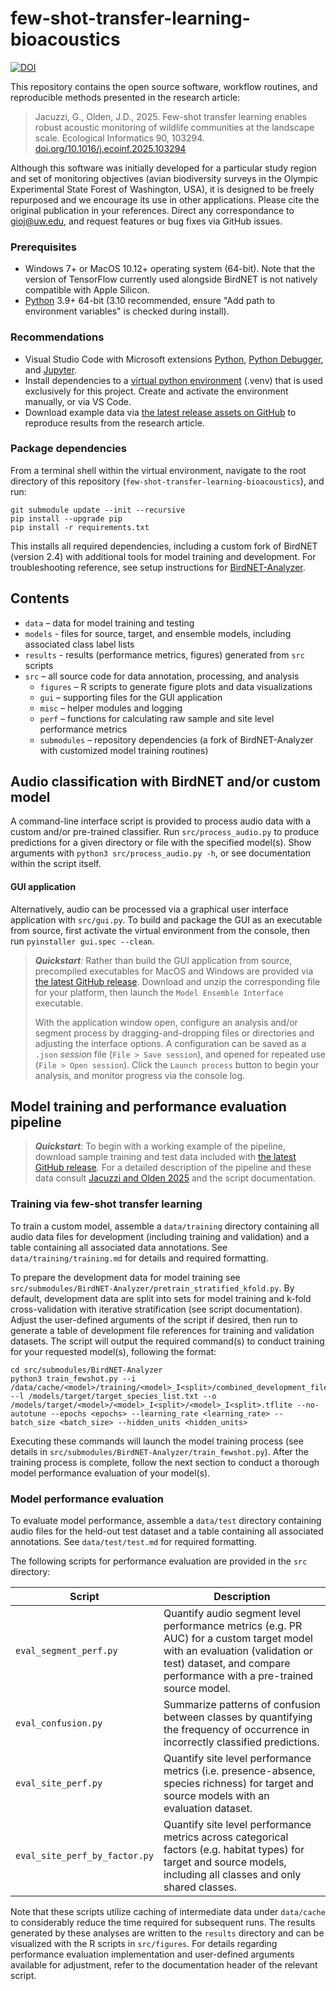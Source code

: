 # few-shot-transfer-learning-bioacoustics

[![DOI](https://zenodo.org/badge/DOI/10.5281/zenodo.15694435.svg)](https://doi.org/10.5281/zenodo.15694435)

This repository contains the open source software, workflow routines, and reproducible methods presented in the research article:

> Jacuzzi, G., Olden, J.D., 2025. Few-shot transfer learning enables robust acoustic monitoring of wildlife communities at the landscape scale. Ecological Informatics 90, 103294. [doi.org/10.1016/j.ecoinf.2025.103294](https://doi.org/10.1016/j.ecoinf.2025.103294)

Although this software was initially developed for a particular study region and set of monitoring objectives (avian biodiversity surveys in the Olympic Experimental State Forest of Washington, USA), it is designed to be freely repurposed and we encourage its use in other applications. Please cite the original publication in your references. Direct any correspondance to gioj@uw.edu, and request features or bug fixes via GitHub issues.

### Prerequisites

- Windows 7+ or MacOS 10.12+ operating system (64-bit). Note that the version of TensorFlow currently used alongside BirdNET is not natively compatible with Apple Silicon.
- [Python](https://www.python.org/downloads/) 3.9+ 64-bit (3.10 recommended, ensure "Add path to environment variables" is checked during install).

### Recommendations

- Visual Studio Code with Microsoft extensions [Python](https://marketplace.visualstudio.com/items?itemName=ms-python.python), [Python Debugger](https://marketplace.visualstudio.com/items?itemName=ms-python.debugpy), and [Jupyter](https://marketplace.visualstudio.com/items?itemName=ms-toolsai.jupyter).
- Install dependencies to a [virtual python environment](https://packaging.python.org/en/latest/guides/installing-using-pip-and-virtual-environments/) (.venv) that is used exclusively for this project. Create and activate the environment manually, or via VS Code.
- Download example data via [the latest release assets on GitHub](https://github.com/giojacuzzi/few-shot-transfer-learning-bioacoustics/releases) to reproduce results from the research article.

### Package dependencies
From a terminal shell within the virtual environment, navigate to the root directory of this repository (`few-shot-transfer-learning-bioacoustics`), and run:

```
git submodule update --init --recursive
pip install --upgrade pip
pip install -r requirements.txt
```

This installs all required dependencies, including a custom fork of BirdNET (version 2.4) with additional tools for model training and development. For troubleshooting reference, see setup instructions for [BirdNET-Analyzer](https://github.com/kahst/BirdNET-Analyzer).

## Contents
- `data` – data for model training and testing
- `models` - files for source, target, and ensemble models, including associated class label lists 
- `results` - results (performance metrics, figures) generated from `src` scripts
- `src` – all source code for data annotation, processing, and analysis
    - `figures` – R scripts to generate figure plots and data visualizations
    - `gui` – supporting files for the GUI application
    - `misc` – helper modules and logging
    - `perf` – functions for calculating raw sample and site level performance metrics
    - `submodules` – repository dependencies (a fork of BirdNET-Analyzer with customized model training routines)

## Audio classification with BirdNET and/or custom model

A command-line interface script is provided to process audio data with a custom and/or pre-trained classifier. Run `src/process_audio.py` to produce predictions for a given directory or file with the specified model(s). Show arguments with `python3 src/process_audio.py -h`, or see documentation within the script itself.

#### GUI application

Alternatively, audio can be processed via a graphical user interface application with `src/gui.py`. To build and package the GUI as an executable from source, first activate the virtual environment from the console, then run `pyinstaller gui.spec --clean`.

> ***Quickstart**:* Rather than build the GUI application from source, precompiled executables for MacOS and Windows are provided via [the latest GitHub release](https://github.com/giojacuzzi/few-shot-transfer-learning-bioacoustics/releases). Download and unzip the corresponding file for your platform, then launch the `Model Ensemble Interface` executable.
>
> With the application window open, configure an analysis and/or segment process by dragging-and-dropping files or directories and adjusting the interface options. A configuration can be saved as a `.json` *session* file (`File > Save session`), and opened for repeated use (`File > Open session`). Click the `Launch process` button to begin your analysis, and monitor progress via the console log.

## Model training and performance evaluation pipeline

> ***Quickstart**:* To begin with a working example of the pipeline, download sample training and test data included with [the latest GitHub release](https://github.com/giojacuzzi/few-shot-transfer-learning-bioacoustics/releases). For a detailed description of the pipeline and these data consult [Jacuzzi and Olden 2025](https://doi.org/10.1016/j.ecoinf.2025.103294) and the script documentation.

### Training via few-shot transfer learning

To train a custom model, assemble a `data/training` directory containing all audio data files for development (including training and validation) and a table containing all associated data annotations. See `data/training/training.md` for details and required formatting.

To prepare the development data for model training see `src/submodules/BirdNET-Analyzer/pretrain_stratified_kfold.py`. By default, development data are split into sets for model training and k-fold cross-validation with iterative stratification (see script documentation). Adjust the user-defined arguments of the script if desired, then run to generate a table of development file references for training and validation datasets. The script will output the required command(s) to conduct training for your requested model(s), following the format:

```
cd src/submodules/BirdNET-Analyzer
python3 train_fewshot.py --i /data/cache/<model>/training/<model>_I<split>/combined_development_files.csv --l /models/target/target_species_list.txt --o /models/target/<model>/<model>_I<split>/<model>_I<split>.tflite --no-autotune --epochs <epochs> --learning_rate <learning_rate> --batch_size <batch_size> --hidden_units <hidden_units>
```

Executing these commands will launch the model training process (see details in `src/submodules/BirdNET-Analyzer/train_fewshot.py`). After the training process is complete, follow the next section to conduct a thorough model performance evaluation of your model(s).

### Model performance evaluation
To evaluate model performance, assemble a `data/test` directory containing audio files for the held-out test dataset and a table containing all associated annotations. See `data/test/test.md` for required formatting.

The following scripts for performance evaluation are provided in the `src` directory:

| Script                        | Description                                                  |
| ----------------------------- | ------------------------------------------------------------ |
| `eval_segment_perf.py`        | Quantify audio segment level performance metrics (e.g. PR AUC) for a custom target model with an evaluation (validation or test) dataset, and compare performance with a pre-trained source model. |
| `eval_confusion.py`           | Summarize patterns of confusion between classes by quantifying the frequency of occurrence in incorrectly classified predictions. |
| `eval_site_perf.py`           | Quantify site level performance metrics (i.e. presence-absence, species richness) for target and source models with an evaluation dataset. |
| `eval_site_perf_by_factor.py` | Quantify site level performance metrics across categorical factors (e.g. habitat types) for target and source models, including all classes and only shared classes. |

Note that these scripts utilize caching of intermediate data under `data/cache` to considerably reduce the time required for subsequent runs. The results generated by these analyses are written to the `results` directory and can be visualized with the R scripts in `src/figures`. For details regarding performance evaluation implementation and user-defined arguments available for adjustment, refer to the documentation header of the relevant script.

